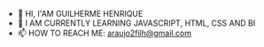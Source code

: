 - 👋 HI, I'AM GUILHERME HENRIQUE
- 🌱 I AM CURRENTLY LEARNING JAVASCRIPT, HTML, CSS AND BI 
- 📫 HOW TO REACH ME: araujo2filh@gmail.com

